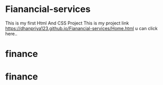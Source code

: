 # Fianancial-services
This is my first Html And CSS Project
This is my project link https://dhanpriya123.github.io/Fianancial-services/Home.html u can click here..
# finance
# finance
